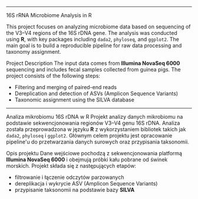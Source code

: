 
---
16S rRNA Microbiome Analysis in R

This project focuses on analyzing microbiome data based on sequencing of the V3–V4 regions of the 16S rDNA gene. The analysis was conducted using **R**, with key packages including `dada2`, `phyloseq`, and `ggplot2`. The main goal is to build a reproducible pipeline for raw data processing and taxonomy assignment.

Project Description
The input data comes from **Illumina NovaSeq 6000** sequencing and includes fecal samples collected from guinea pigs. The project consists of the following steps:

- Filtering and merging of paired-end reads
- Dereplication and detection of ASVs (Amplicon Sequence Variants)
- Taxonomic assignment using the SILVA database

---
Analiza mikrobiomu 16S rDNA w R
Projekt analizy danych mikrobiomu na podstawie sekwencjonowania regionów V3–V4 genu 16S rDNA. Analiza została przeprowadzona w języku **R** z wykorzystaniem bibliotek takich jak `dada2`, `phyloseq` i `ggplot2`. Głównym celem projektu jest opracowanie pipeline'u do przetwarzania danych surowych oraz przypisania taksonomii.


Opis projektu
Dane wejściowe pochodzą z sekwencjonowania platformą **Illumina NovaSeq 6000** i obejmują próbki kału pobrane od świnek morskich. Projekt składa się z następujących etapów:

- filtrowanie i łączenie odczytów parzowanych
- dereplikacja i wykrycie ASV (Amplicon Sequence Variants)
- przypisanie taksonomii na podstawie bazy **SILVA**
